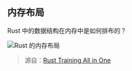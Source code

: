 ## 内存布局

Rust 中的数据结构在内存中是如何排布的？

![Rust 的内存布局](../assets/rust-memory-layout.png)

> 源自：[Rust Training All in One](https://tyrchen.github.io/rust-training/rust-training-all-in-one-cn.html#65)